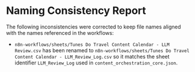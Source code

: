 # Naming Consistency Report

The following inconsistencies were corrected to keep file names aligned with the names referenced in the workflows:

- `n8n-workflows/sheets/Tunes Do Travel Content Calendar - LLM Review.csv` has been renamed to `n8n-workflows/sheets/Tunes Do Travel Content Calendar - LLM_Review_Log.csv` so it matches the sheet identifier `LLM_Review_Log` used in `content_orchestration_core.json`.

